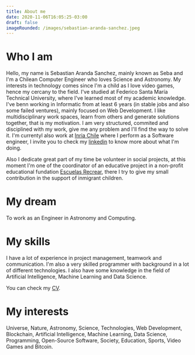 ```yaml
---
title: About me
date: 2020-11-06T16:05:25-03:00
draft: false
imageRounded: /images/sebastian-aranda-sanchez.jpeg
---
```


# Who I am

Hello, my name is Sebastian Aranda Sanchez, mainly known as Seba and I'm a Chilean Computer Engineer who loves Science and Astronomy. My interests in technology comes since I'm a child as I love video games, hence my cercany to the field. I've studied at Federico Santa María Technical University, where I've learned most of my academic knowledge. I've benn working in Informatic from at least 6 years (in stable jobs and also some failed ventures), mainly focused on Web Development. I like multidisciplinary work spaces, learn from others and generate solutions together, that is my motivation. I am very structured, commited and disciplined with my work, give me any problem and I'll find the way to solve it. I'm currentyl also work at [Inria Chile](https://inria.cl/es) where I perform as a Software engineer, I invite you to check my [linkedin](https://www.linkedin.com/in/seba-aranda/) to know more about what I'm doing. 

Also I dedicate great part of my time be volunteer in social projects, at this moment I'm one of the coordinator of an educative project in a non-profit educational fundation [Escuelas Recrear](https://www.escuelasrecrear.cl/), there I try to give my small contribution in the support of inmigrant children. 

# My dream

To work as an Engineer in Astronomy and Computing.

# My skills

I have a lot of experience in project management, teamwork and communication. I'm also a very skilled programmer with background in a lot of different technologies. I also have some knowledge in the field of Artificial Intelligence, Machine Learning and Data Science.

You can check my [CV](/cv__english_.pdf).

# My interests

Universe, Nature, Astronomy, Science, Technologies, Web Development, Blockchain, Artificial Intelligence, Machine Learning, Data Science, Programming, Open-Source Software, Society, Education, Sports, Video Games and Bitcoin.